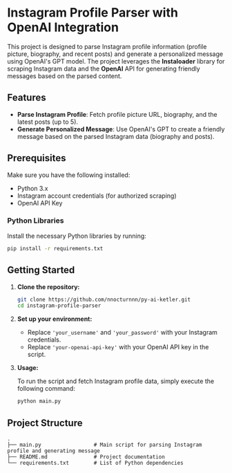 
# Instagram Profile Parser with OpenAI Integration

This project is designed to parse Instagram profile information (profile picture, biography, and recent posts) and generate a personalized message using OpenAI's GPT model. The project leverages the **Instaloader** library for scraping Instagram data and the **OpenAI** API for generating friendly messages based on the parsed content.

## Features

- **Parse Instagram Profile**: Fetch profile picture URL, biography, and the latest posts (up to 5).
- **Generate Personalized Message**: Use OpenAI's GPT to create a friendly message based on the parsed Instagram data (biography and posts).

## Prerequisites

Make sure you have the following installed:

- Python 3.x
- Instagram account credentials (for authorized scraping)
- OpenAI API Key

### Python Libraries

Install the necessary Python libraries by running:

```bash
pip install -r requirements.txt
```

## Getting Started

1. **Clone the repository:**

   ```bash
   git clone https://github.com/nnocturnnn/py-ai-ketler.git
   cd instagram-profile-parser
   ```

2. **Set up your environment:**

   - Replace `'your_username'` and `'your_password'` with your Instagram credentials.
   - Replace `'your-openai-api-key'` with your OpenAI API key in the script.

3. **Usage:**

   To run the script and fetch Instagram profile data, simply execute the following command:

   ```bash
   python main.py
   ```

## Project Structure

```
.
├── main.py                 # Main script for parsing Instagram profile and generating message
├── README.md               # Project documentation
└── requirements.txt        # List of Python dependencies
```
